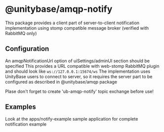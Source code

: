 # @unitybase/amqp-notify

This package provides a client part of server-to-client notification implementation using stomp compatible message broker (verified with RabbitMQ only)

## Configuration

An amqpNotificationUrl option of uiSettings/adminUI section should be specified
This provides a URL compatible with web-stomp RabbitMQ plugin and should look like ```ws://127.0.0.1:15674/ws```
The implementation uses UnityBase users to connect to server, so it requires the server part to be configured as described in @unitybase/amqp package

Plase don't forget to create 'ub-amqp-notify' topic exchange before use!

## Examples

Look at the apps/notify-example sample application for complete notification example